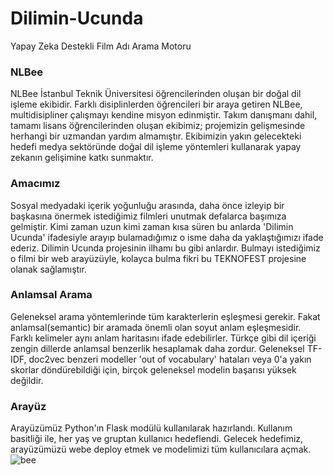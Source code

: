 # Dilimin-Ucunda
Yapay Zeka Destekli Film Adı Arama Motoru

### NLBee
NLBee İstanbul Teknik Üniversitesi öğrencilerinden oluşan bir doğal dil işleme ekibidir. Farklı disiplinlerden öğrencileri bir araya getiren NLBee, multidisipliner çalışmayı kendine misyon edinmiştir. Takım danışmanı dahil, tamamı lisans öğrencilerinden oluşan ekibimiz; projemizin gelişmesinde herhangi bir uzmandan yardım almamıştır. Ekibimizin yakın gelecekteki hedefi medya sektöründe doğal dil işleme yöntemleri kullanarak yapay zekanın gelişimine katkı sunmaktır.

### Amacımız
Sosyal medyadaki içerik yoğunluğu arasında, daha önce izleyip bir başkasına önermek istediğimiz filmleri unutmak defalarca başımıza gelmiştir. Kimi zaman uzun kimi zaman kısa süren bu anlarda 'Dilimin Ucunda' ifadesiyle arayıp bulamadığımız o isme daha da yaklaştığımızı ifade ederiz. Dilimin Ucunda projesinin ilhamı bu gibi anlardır. Bulmayı istediğimiz o filmi bir web arayüzüyle, kolayca bulma fikri bu TEKNOFEST projesine olanak sağlamıştır.

### Anlamsal Arama
Geleneksel arama yöntemlerinde tüm karakterlerin eşleşmesi gerekir. Fakat anlamsal(semantic) bir aramada önemli olan soyut anlam eşleşmesidir. Farklı kelimeler aynı anlam haritasını ifade edebilirler. Türkçe gibi dil içeriği zengin dillerde anlamsal benzerlik hesaplamak daha zordur. Geleneksel TF-IDF, doc2vec benzeri modeller 'out of vocabulary' hataları veya 0'a yakın skorlar döndürebildiği için, birçok geleneksel modelin başarısı yüksek değildir. 

### Arayüz
Arayüzümüz Python'ın Flask modülü kullanılarak hazırlandı. Kullanım basitliği ile, her yaş ve gruptan kullanıcı hedeflendi. Gelecek hedefimiz, arayüzümüzü webe deploy etmek ve modelimizi tüm kullanıcılara açmak.
![bee](https://user-images.githubusercontent.com/74731622/185699814-650aee46-3c38-4c26-b9a4-b54dc754aacc.png)
